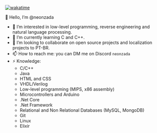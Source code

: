 [![wakatime](https://wakatime.com/badge/user/505eac5d-145c-400e-9f68-7d22aaab0e2d.svg)](https://wakatime.com/@505eac5d-145c-400e-9f68-7d22aaab0e2d)

👋 Hello, I’m @neonzada
- 👀 I’m interested in low-level programming, reverse engineering and natural language processing.
- 🌱 I’m currently learning C and C++.
- 💞️ I’m looking to collaborate on open source projects and localization projects to PT-BR.
- 📫 How to reach me: you can DM me on Discord ```neonzada``` <img src="discord.svg" width="16" height="16">
- ⚡ Knowledge:
  - C/C++
  - Java
  - HTML and CSS
  - VHDL/Verilog
  - Low-level programming (MIPS, x86 assembly)
  - Microcontrollers and Arduino
  - .Net Core
  - .Net Framework
  - Relational and Non Relational Databases (MySQL, MongoDB)
  - Git
  - Linux
  - Elixir

<!---
ZazaDev/ZazaDev is a ✨ special ✨ repository because its `README.md` (this file) appears on your GitHub profile.
You can click the Preview link to take a look at your changes.
--->
